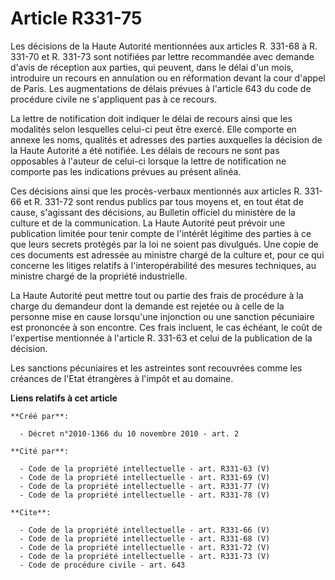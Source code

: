 # Article R331-75

Les décisions de la Haute Autorité mentionnées aux articles R. 331-68 à R. 331-70 et R. 331-73 sont notifiées par lettre
recommandée avec demande d'avis de réception aux parties, qui peuvent, dans le délai d'un mois, introduire un recours en
annulation ou en réformation devant la cour d'appel de Paris. Les augmentations de délais prévues à l'article 643 du code de
procédure civile ne s'appliquent pas à ce recours. 

La lettre de notification doit indiquer le délai de recours ainsi que les modalités selon lesquelles celui-ci peut être
exercé. Elle comporte en annexe les noms, qualités et adresses des parties auxquelles la décision de la Haute Autorité a été
notifiée. Les délais de recours ne sont pas opposables à l'auteur de celui-ci lorsque la lettre de notification ne comporte
pas les indications prévues au présent alinéa. 

Ces décisions ainsi que les procès-verbaux mentionnés aux articles R. 331-66 et R. 331-72 sont rendus publics par tous moyens
et, en tout état de cause, s'agissant des décisions, au Bulletin officiel du ministère de la culture et de la communication.
La Haute Autorité peut prévoir une publication limitée pour tenir compte de l'intérêt légitime des parties à ce que leurs
secrets protégés par la loi ne soient pas divulgués. Une copie de ces documents est adressée au ministre chargé de la culture
et, pour ce qui concerne les litiges relatifs à l'interopérabilité des mesures techniques, au ministre chargé de la propriété
industrielle. 

La Haute Autorité peut mettre tout ou partie des frais de procédure à la charge du demandeur dont la demande est rejetée ou à
celle de la personne mise en cause lorsqu'une injonction ou une sanction pécuniaire est prononcée à son encontre. Ces frais
incluent, le cas échéant, le coût de l'expertise mentionnée à l'article R. 331-63 et celui de la publication de la décision. 

Les sanctions pécuniaires et les astreintes sont recouvrées comme les créances de l'Etat étrangères à l'impôt et au domaine.

**Liens relatifs à cet article**

	**Créé par**:

	  - Décret n°2010-1366 du 10 novembre 2010 - art. 2

	**Cité par**:

	  - Code de la propriété intellectuelle - art. R331-63 (V)
	  - Code de la propriété intellectuelle - art. R331-69 (V)
	  - Code de la propriété intellectuelle - art. R331-77 (V)
	  - Code de la propriété intellectuelle - art. R331-78 (V)

	**Cite**:

	  - Code de la propriété intellectuelle - art. R331-66 (V)
	  - Code de la propriété intellectuelle - art. R331-68 (V)
	  - Code de la propriété intellectuelle - art. R331-72 (V)
	  - Code de la propriété intellectuelle - art. R331-73 (V)
	  - Code de procédure civile - art. 643
